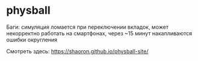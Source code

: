 # physball
Баги: симуляция ломается при переключении вкладок, может некорректно работать на смартфонах, через ~15 минут накапливаются ошибки округления

Смотреть здесь: https://shaoron.github.io/physball-site/
